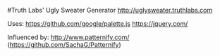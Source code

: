 #Truth Labs' Ugly Sweater Generator
http://uglysweater.truthlabs.com

Uses:
https://github.com/google/palette.js
https://jquery.com/

Influenced by:
http://www.patternify.com/ (https://github.com/SachaG/Patternify)
